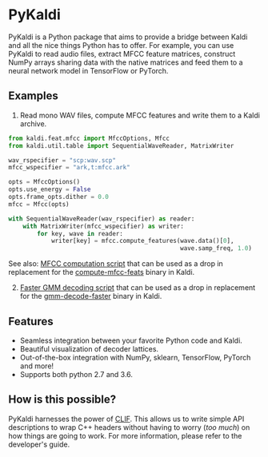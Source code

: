 PyKaldi
=======

PyKaldi is a Python package that aims to provide a bridge between Kaldi and all
the nice things Python has to offer. For example, you can use PyKaldi to read
audio files, extract MFCC feature matrices, construct NumPy arrays sharing data
with the native matrices and feed them to a neural network model in TensorFlow
or PyTorch.

Examples
--------

1. Read mono WAV files, compute MFCC features and write them to a Kaldi archive.

```python
from kaldi.feat.mfcc import MfccOptions, Mfcc
from kaldi.util.table import SequentialWaveReader, MatrixWriter

wav_rspecifier = "scp:wav.scp"
mfcc_wspecifier = "ark,t:mfcc.ark"

opts = MfccOptions()
opts.use_energy = False
opts.frame_opts.dither = 0.0
mfcc = Mfcc(opts)

with SequentialWaveReader(wav_rspecifier) as reader:
    with MatrixWriter(mfcc_wspecifier) as writer:
        for key, wave in reader:
            writer[key] = mfcc.compute_features(wave.data()[0],
                                                wave.samp_freq, 1.0)
```

   See also: [MFCC computation script](examples/compute-mfcc-feats.py)
   that can be used as a drop in replacement for the
   [compute-mfcc-feats](https://github.com/kaldi-asr/kaldi/blob/master/src/featbin/compute-mfcc-feats.cc)
   binary in Kaldi.

2. [Faster GMM decoding script](examples/gmm-decode-faster.py) that can be used
   as a drop in replacement for the
   [gmm-decode-faster](https://github.com/kaldi-asr/kaldi/blob/master/src/gmmbin/gmm-decode-faster.cc)
   binary in Kaldi.

Features
--------
- Seamless integration between your favorite Python code and Kaldi.
- Beautiful visualization of decoder lattices.
- Out-of-the-box integration with NumPy, sklearn, TensorFlow, PyTorch and more!
- Supports both python 2.7 and 3.6.

How is this possible?
---------------------
PyKaldi harnesses the power of [CLIF](https://github.com/google/clif). This
allows us to write simple API descriptions to wrap C++ headers without having
to worry (*too much*) on how things are going to work. For more information,
please refer to the developer's guide.
